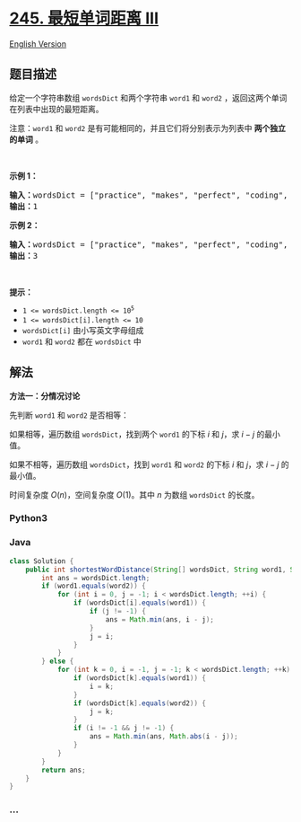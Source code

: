# [245. 最短单词距离 III](https://leetcode.cn/problems/shortest-word-distance-iii)

[English Version](/solution/0200-0299/0245.Shortest%20Word%20Distance%20III/README_EN.md)

## 题目描述

<!-- 这里写题目描述 -->

<p>给定一个字符串数组&nbsp;<code>wordsDict</code> 和两个字符串 <code>word1</code> 和 <code>word2</code> ，返回这两个单词在列表中出现的最短距离。</p>

<p>注意：<code>word1</code> 和 <code>word2</code>&nbsp;是有可能相同的，并且它们将分别表示为列表中 <strong>两个独立的单词</strong> 。</p>

<p>&nbsp;</p>

<p><strong class="example">示例 1：</strong></p>

<pre>
<strong>输入：</strong>wordsDict = ["practice", "makes", "perfect", "coding", "makes"], word1 = "makes", word2 = "coding"
<strong>输出：</strong>1
</pre>

<p><strong class="example">示例 2：</strong></p>

<pre>
<strong>输入：</strong>wordsDict = ["practice", "makes", "perfect", "coding", "makes"], word1 = "makes", word2 = "makes"
<strong>输出：</strong>3
</pre>

<p>&nbsp;</p>

<p><strong>提示：</strong></p>

<ul>
	<li><code>1 &lt;= wordsDict.length &lt;= 10<sup>5</sup></code></li>
	<li><code>1 &lt;= wordsDict[i].length &lt;= 10</code></li>
	<li><code>wordsDict[i]</code> 由小写英文字母组成</li>
	<li><code>word1</code> 和 <code>word2</code> 都在 <code>wordsDict</code> 中</li>
</ul>

## 解法

<!-- 这里可写通用的实现逻辑 -->

**方法一：分情况讨论**

先判断 `word1` 和 `word2` 是否相等：

如果相等，遍历数组 `wordsDict`，找到两个 `word1` 的下标 $i$ 和 $j$，求 $i-j$ 的最小值。

如果不相等，遍历数组 `wordsDict`，找到 `word1` 和 `word2` 的下标 $i$ 和 $j$，求 $i-j$ 的最小值。

时间复杂度 $O(n)$，空间复杂度 $O(1)$。其中 $n$ 为数组 `wordsDict` 的长度。

<!-- tabs:start -->

### **Python3**

<!-- 这里可写当前语言的特殊实现逻辑 -->



### **Java**

<!-- 这里可写当前语言的特殊实现逻辑 -->

```java
class Solution {
    public int shortestWordDistance(String[] wordsDict, String word1, String word2) {
        int ans = wordsDict.length;
        if (word1.equals(word2)) {
            for (int i = 0, j = -1; i < wordsDict.length; ++i) {
                if (wordsDict[i].equals(word1)) {
                    if (j != -1) {
                        ans = Math.min(ans, i - j);
                    }
                    j = i;
                }
            }
        } else {
            for (int k = 0, i = -1, j = -1; k < wordsDict.length; ++k) {
                if (wordsDict[k].equals(word1)) {
                    i = k;
                }
                if (wordsDict[k].equals(word2)) {
                    j = k;
                }
                if (i != -1 && j != -1) {
                    ans = Math.min(ans, Math.abs(i - j));
                }
            }
        }
        return ans;
    }
}
```









### **...**

```

```


